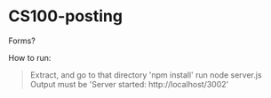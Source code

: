 # CS100-posting
Forms?

How to run:
>Extract, and go to that directory
>'npm install'
>run node server.js
>Output must be 'Server started: http://localhost/3002'
